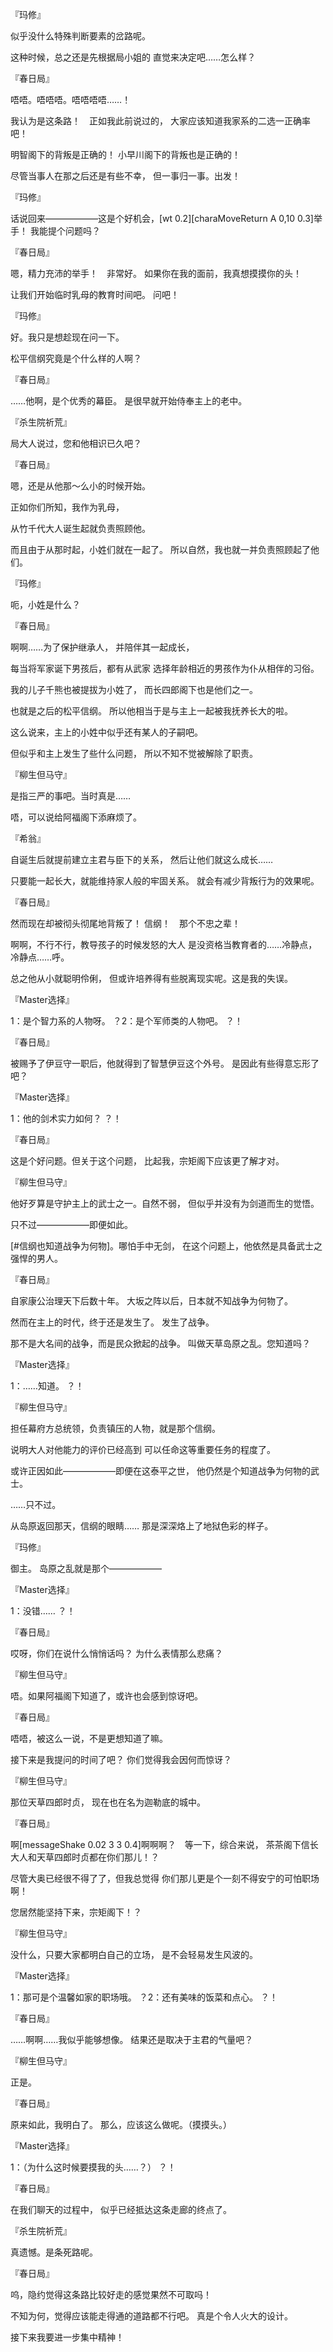 『玛修』

似乎没什么特殊判断要素的岔路呢。

这种时候，总之还是先根据局小姐的
直觉来决定吧……怎么样？

『春日局』

唔唔。唔唔唔。唔唔唔唔……！

我认为是这条路！　正如我此前说过的，
大家应该知道我家系的二选一正确率吧！

明智阁下的背叛是正确的！
小早川阁下的背叛也是正确的！

尽管当事人在那之后还是有些不幸，
但一事归一事。出发！

『玛修』

话说回来——————这是个好机会，[wt 0.2][charaMoveReturn A 0,10 0.3]举手！
我能提个问题吗？

『春日局』

嗯，精力充沛的举手！　非常好。
如果你在我的面前，我真想摸摸你的头！

让我们开始临时乳母的教育时间吧。
问吧！

『玛修』

好。我只是想趁现在问一下。

松平信纲究竟是个什么样的人啊？

『春日局』

……他啊，是个优秀的幕臣。
是很早就开始侍奉主上的老中。

『杀生院祈荒』

局大人说过，您和他相识已久吧？

『春日局』

嗯，还是从他那～么小的时候开始。

正如你们所知，我作为乳母，

从竹千代大人诞生起就负责照顾他。

而且由于从那时起，小姓们就在一起了。
所以自然，我也就一并负责照顾起了他们。

『玛修』

呃，小姓是什么？

『春日局』

啊啊……为了保护继承人，
并陪伴其一起成长，

每当将军家诞下男孩后，都有从武家
选择年龄相近的男孩作为仆从相伴的习俗。

我的儿子千熊也被提拔为小姓了，
而长四郎阁下也是他们之一。

也就是之后的松平信纲。
所以他相当于是与主上一起被我抚养长大的啦。

这么说来，主上的小姓中似乎还有某人的子嗣吧。

但似乎和主上发生了些什么问题，
所以不知不觉被解除了职责。

『柳生但马守』

是指三严的事吧。当时真是……

唔，可以说给阿福阁下添麻烦了。

『希翁』

自诞生后就提前建立主君与臣下的关系，
然后让他们就这么成长……

只要能一起长大，就能维持家人般的牢固关系。
就会有减少背叛行为的效果呢。

『春日局』

然而现在却被彻头彻尾地背叛了！
信纲！　那个不忠之辈！

啊啊，不行不行，教导孩子的时候发怒的大人
是没资格当教育者的……冷静点，冷静点……呼。

总之他从小就聪明伶俐，
但或许培养得有些脱离现实呢。这是我的失误。

『Master选择』

1：是个智力系的人物呀。
？2：是个军师类的人物吧。
？！

『春日局』

被赐予了伊豆守一职后，他就得到了智慧伊豆这个外号。
是因此有些得意忘形了吧？

『Master选择』

1：他的剑术实力如何？
？！

『春日局』

这是个好问题。但关于这个问题，
比起我，宗矩阁下应该更了解才对。

『柳生但马守』

他好歹算是守护主上的武士之一。自然不弱，
但似乎并没有为剑道而生的觉悟。

只不过——————即便如此。

[#信纲也知道战争为何物]。哪怕手中无剑，
在这个问题上，他依然是具备武士之强悍的男人。

『春日局』

自家康公治理天下后数十年。
大坂之阵以后，日本就不知战争为何物了。

然而在主上的时代，终于还是发生了。
发生了战争。

那不是大名间的战争，而是民众掀起的战争。
叫做天草岛原之乱。您知道吗？

『Master选择』

1：……知道。
？！

『柳生但马守』

担任幕府方总统领，负责镇压的人物，就是那个信纲。

说明大人对他能力的评价已经高到
可以任命这等重要任务的程度了。

或许正因如此——————即便在这泰平之世，
他仍然是个知道战争为何物的武士。

……只不过。

从岛原返回那天，信纲的眼睛……
那是深深烙上了地狱色彩的样子。

『玛修』

御主。
岛原之乱就是那个——————

『Master选择』

1：没错……
？！

『春日局』

哎呀，你们在说什么悄悄话吗？
为什么表情那么悲痛？

『柳生但马守』

唔。如果阿福阁下知道了，或许也会感到惊讶吧。

『春日局』

唔唔，被这么一说，不是更想知道了嘛。

接下来是我提问的时间了吧？
你们觉得我会因何而惊讶？

『柳生但马守』

那位天草四郎时贞，
现在也在名为迦勒底的城中。

『春日局』

啊[messageShake 0.02 3 3 0.4]啊啊啊？　等一下，综合来说，
茶茶阁下信长大人和天草四郎时贞都在你们那儿！？

尽管大奥已经很不得了了，但我总觉得
你们那儿更是个一刻不得安宁的可怕职场啊！

您居然能坚持下来，宗矩阁下！？

『柳生但马守』

没什么，只要大家都明白自己的立场，
是不会轻易发生风波的。

『Master选择』

1：那可是个温馨如家的职场哦。
？2：还有美味的饭菜和点心。
？！

『春日局』

……啊啊……我似乎能够想像。
结果还是取决于主君的气量吧？

『柳生但马守』

正是。

『春日局』

原来如此，我明白了。
那么，应该这么做呢。（摸摸头。）

『Master选择』

1：（为什么这时候要摸我的头……？）
？！

『春日局』

在我们聊天的过程中，
似乎已经抵达这条走廊的终点了。

『杀生院祈荒』

真遗憾。是条死路呢。

『春日局』

呜，隐约觉得这条路比较好走的感觉果然不可取吗！

不知为何，觉得应该能走得通的道路都不行吧。
真是个令人火大的设计。

接下来我要进一步集中精神！

